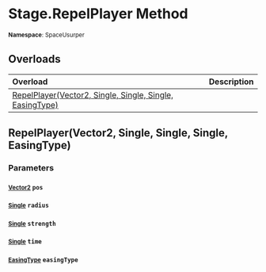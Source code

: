 # Stage.RepelPlayer Method

<small>**Namespace**: SpaceUsurper</small>

## Overloads

<div markdown="1" class="member-table">

| Overload | Description |
| :------- | ----------- |
| [RepelPlayer(Vector2, Single, Single, Single, EasingType)](#Vector2_Single_Single_Single_EasingType_) |  | 

</div>

## RepelPlayer(Vector2, Single, Single, Single, EasingType)
### Parameters
#### <small>[Vector2](https://docs.unity3d.com/ScriptReference/Vector2.html)</small> `pos`

#### <small>[Single](https://docs.microsoft.com/en-us/dotnet/api/system.single?view=netframework-4.5)</small> `radius`

#### <small>[Single](https://docs.microsoft.com/en-us/dotnet/api/system.single?view=netframework-4.5)</small> `strength`

#### <small>[Single](https://docs.microsoft.com/en-us/dotnet/api/system.single?view=netframework-4.5)</small> `time`

#### <small>[EasingType](../EasingType.md)</small> `easingType`

